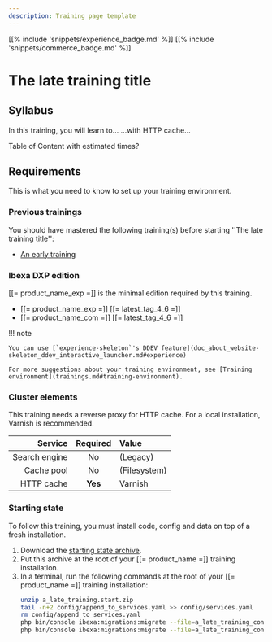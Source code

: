 ```yaml
---
description: Training page template
---
```


[[% include 'snippets/experience_badge.md' %]] [[% include 'snippets/commerce_badge.md' %]]
# The late training title

## Syllabus

In this training, you will learn to… …with HTTP cache…

Table of Content with estimated times?

## Requirements

This is what you need to know to set up your training environment.

### Previous trainings

You should have mastered the following training(s) before starting ''The late training title'':

- [An early training](../an_early_training/000_presentation)

### Ibexa DXP edition

[[= product_name_exp =]] is the minimal edition required by this training.

- [[= product_name_exp =]] [[= latest_tag_4_6 =]]
- [[= product_name_com =]] [[= latest_tag_4_6 =]]

!!! note

    You can use [`experience-skeleton`'s DDEV feature](doc_about_website-skeleton_ddev_interactive_launcher.md#experience)

    For more suggestions about your training environment, see [Training environment](trainings.md#training-environment).

### Cluster elements

This training needs a reverse proxy for HTTP cache. For a local installation, Varnish is recommended.

|       Service | Required | Value        |
|--------------:|:--------:|:-------------|
| Search engine |    No    | (Legacy)     |
|    Cache pool |    No    | (Filesystem) |
|    HTTP cache | **Yes**  | Varnish      |

### Starting state

To follow this training, you must install code, config and data on top of a fresh installation.

1. Download the [starting state archive](download/a_late_training.start.zip).
1. Put this archive at the root of your [[= product_name =]] training installation.
1. In a terminal, run the following commands at the root of your [[= product_name =]] training installation:
   ```bash
   unzip a_late_training.start.zip
   tail -n+2 config/append_to_services.yaml >> config/services.yaml
   rm config/append_to_services.yaml
   php bin/console ibexa:migrations:migrate --file=a_late_training_content_types.yml --siteaccess=admin
   php bin/console ibexa:migrations:migrate --file=a_late_training_contents.yml --siteaccess=admin
   ```
